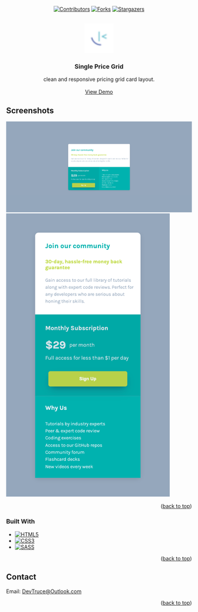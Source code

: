 <a id="readme-top"></a>

<div align="center">

[![Contributors][contributors-icon]][contributors-link]
[![Forks][forks-icon]][forks-link]
[![Stargazers][stars-icon]][stars-link]

</div>

<!-- PROJECT LOGO -->
<br />
<div align="center">
  <a href="https://github.com/DevTruce/single-price-grid">
    <img src="src/imgs/favicon-32x32.png" alt="Logo" width="80" height="80">
  </a>

<h3 align="center">Single Price Grid</h3>

  <p align="center">
    clean and responsive pricing grid card layout.
    <br />
    <br />
    <a href="https://devtruce.github.io/single-price-grid/" target="_blank">View Demo</a>
  </p>
</div>

<!-- ABOUT THE PROJECT -->

## Screenshots

[![Product Name Screen Shot][product-screenshot]](product-link)
[![Product Name Screen Shot][product-screenshot2]](product-link)

<p align="right">(<a href="#readme-top">back to top</a>)</p>

### Built With

- [![HTML5][html5-icon]][html5-link]
- [![CSS3][css3-icon]][css3-link]
- [![SASS][sass-icon]][sass-link]

<p align="right">(<a href="#readme-top">back to top</a>)</p>

<!-- CONTACT -->

## Contact

Email: [DevTruce@Outlook.com]()

<p align="right">(<a href="#readme-top">back to top</a>)</p>

<!-- #### MARKDOWN LINKS & IMAGES #### -->

<!-- ## GitHub ##-->
<!-- links -->

[contributors-link]: https://github.com/DevTruce/single-price-grid/graphs/contributors
[forks-link]: https://github.com/DevTruce/single-price-grid/network/members
[stars-link]: https://github.com/DevTruce/single-price-grid/stargazers

<!-- icons -->

[contributors-icon]: https://img.shields.io/github/contributors/DevTruce/single-price-grid.svg?style=for-the-badge
[forks-icon]: https://img.shields.io/github/forks/DevTruce/single-price-grid.svg?style=for-the-badge
[stars-icon]: https://img.shields.io/github/stars/DevTruce/single-price-grid.svg?style=for-the-badge

<!-- ## Project ## -->

[product-screenshot]: src/imgs/project-view.png
[product-screenshot2]: src/imgs/project-view2.png
[product-link]: https://devtruce.github.io/single-price-grid/

<!-- ## Tech & Tools ## -->
<!-- links -->

[html5-link]: https://html-icon/
[css3-link]: https://css3-icon/
[sass-link]: https://sass-lang.com/

<!-- icons -->

[html5-icon]: https://img.shields.io/badge/HTML5-orange?style=for-the-badge&logo=html5&logoColor=white
[css3-icon]: https://img.shields.io/badge/CSS3-blue?style=for-the-badge&logo=CSS3&logoColor=white
[sass-icon]: https://img.shields.io/badge/SASS-AA77FF?style=for-the-badge&logo=SASS&logoColor=white
